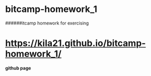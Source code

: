 # bitcamp-homework_1
######itcamp homework for exercising
# https://kila21.github.io/bitcamp-homework_1/
#### github page
